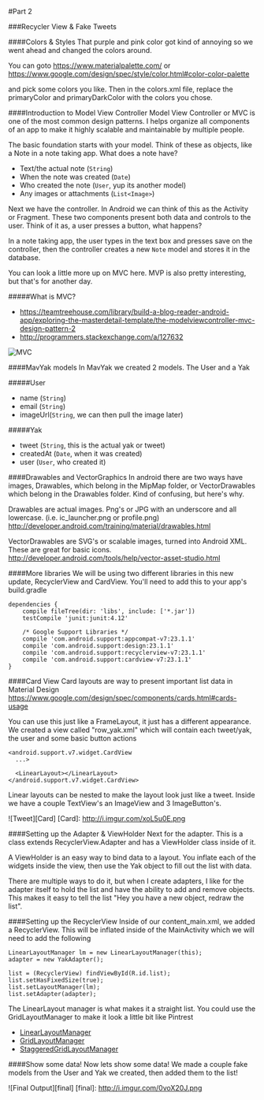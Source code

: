 #Part 2

###Recycler View & Fake Tweets

####Colors & Styles
That purple and pink color got kind of annoying so we went ahead and changed the colors around.

You can goto 
https://www.materialpalette.com/
or
https://www.google.com/design/spec/style/color.html#color-color-palette

and pick some colors you like. Then in the colors.xml file, replace the primaryColor and primaryDarkColor with the colors you chose.

####Introduction to Model View Controller
Model View Controller or MVC is one of the most common design patterns. I helps organize all components of an app to make it highly scalable and maintainable by multiple people.

The basic foundation starts with your model. Think of these as objects, like a Note in a note taking app. What does a note have?

- Text/the actual note (`String`)
- When the note was created (`Date`)
- Who created the note (`User`, yup its another model)
- Any images or attachments (`List<Image>`)

Next we have the controller. In Android we can think of this as the Activity or Fragment. These two components present both data and controls to the user. Think of it as, a user presses a button, what happens?

In a note taking app, the user types in the text box and presses save on the controller, then the controller creates a new `Note` model and stores it in the database.

You can look a little more up on MVC here. MVP is also pretty interesting, but that's for another day.

#####What is MVC?

- https://teamtreehouse.com/library/build-a-blog-reader-android-app/exploring-the-masterdetail-template/the-modelviewcontroller-mvc-design-pattern-2
- http://programmers.stackexchange.com/a/127632

![MVC][mvc]

[mvc]: http://www.interaria.com/dallaswebdesignblog/wp-content/uploads/2012/10/MVC-web-application-development.png

####MavYak models
In MavYak we created 2 models. The User and a Yak

#####User
- name (`String`)
- email (`String`)
- imageUrl(`String`, we can then pull the image later)

#####Yak
- tweet (`String`, this is the actual yak or tweet)
- createdAt (`Date`, when it was created)
- user (`User`, who created it)

####Drawables and VectorGraphics
In android there are two ways have images, Drawables, which belong in the MipMap folder, or VectorDrawables which belong in the Drawables folder. Kind of confusing, but here's why.

Drawables are actual images. Png's or JPG with an underscore and all lowercase. (i.e. ic_launcher.png or profile.png)
http://developer.android.com/training/material/drawables.html

VectorDrawables are SVG's or scalable images, turned into Android XML. These are great for basic icons.
http://developer.android.com/tools/help/vector-asset-studio.html

####More libraries
We will be using two different libraries in this new update, RecyclerView and CardView. You'll need to add this to your app's build.gradle

```
dependencies {
    compile fileTree(dir: 'libs', include: ['*.jar'])
    testCompile 'junit:junit:4.12'

    /* Google Support Libraries */
    compile 'com.android.support:appcompat-v7:23.1.1'
    compile 'com.android.support:design:23.1.1'
    compile 'com.android.support:recyclerview-v7:23.1.1'
    compile 'com.android.support:cardview-v7:23.1.1'
}
```

####Card View
Card layouts are way to present important list data in Material Design
https://www.google.com/design/spec/components/cards.html#cards-usage

You can use this just like a FrameLayout, it just has a different appearance. We created a view called "row_yak.xml" which will contain each tweet/yak, the user and some basic button actions

```
<android.support.v7.widget.CardView
  ...>

  <LinearLayout></LinearLayout>
</android.support.v7.widget.CardView>
```

Linear layouts can be nested to make the layout look just like a tweet.
Inside we have a couple TextView's an ImageView and 3 ImageButton's.

![Tweet][Card]
[Card]: http://i.imgur.com/xoL5u0E.png

####Setting up the Adapter & ViewHolder
Next for the adapter. This is a class extends RecyclerView.Adapter and has a ViewHolder class inside of it.

A ViewHolder is an easy way to bind data to a layout. You inflate each of the widgets inside the view, then use the Yak object to fill out the list with data.

There are multiple ways to do it, but when I create adapters, I like for the adapter itself to hold the list and have the ability to add and remove objects. This makes it easy to tell the list "Hey you have a new object, redraw the list".

####Setting up the RecyclerView
Inside of our content_main.xml, we added a RecyclerView. This will be inflated inside of the MainActivity which we will need to add the following

```
LinearLayoutManager lm = new LinearLayoutManager(this);
adapter = new YakAdapter();

list = (RecyclerView) findViewById(R.id.list);
list.setHasFixedSize(true);
list.setLayoutManager(lm);
list.setAdapter(adapter);
```

The LinearLayout manager is what makes it a straight list. You could use the GridLayoutManager to make it look a little bit like Pintrest

- [LinearLayoutManager](http://developer.android.com/reference/android/support/v7/widget/LinearLayoutManager.html)
- [GridLayoutManager](http://developer.android.com/reference/android/support/v7/widget/GridLayoutManager.html)
- [StaggeredGridLayoutManager](http://developer.android.com/reference/android/support/v7/widget/StaggeredGridLayoutManager.html)

####Show some data!
Now lets show some data!
We made a couple fake models from the User and Yak we created, then added them to the list!

![Final Output][final]
[final]: http://i.imgur.com/0voX20J.png